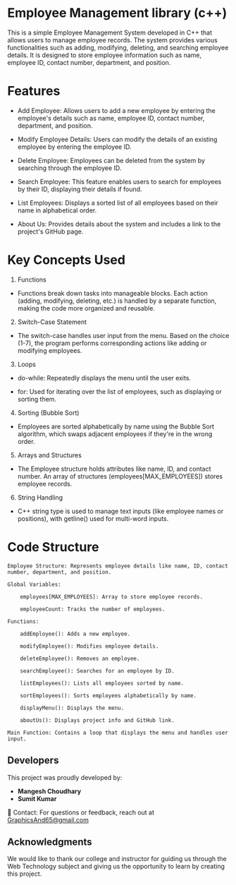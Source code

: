 # Employee Management library (c++)
This is a simple Employee Management System developed in C++ that allows users to manage employee records. The system provides various functionalities such as adding, modifying, deleting, and searching employee details. It is designed to store employee information such as name, employee ID, contact number, department, and position.

# Features
- Add Employee: Allows users to add a new employee by entering the employee's details such as name, employee ID, contact number, department, and position.

- Modify Employee Details: Users can modify the details of an existing employee by entering the employee ID.

- Delete Employee: Employees can be deleted from the system by searching through the employee ID.

- Search Employee: This feature enables users to search for employees by their ID, displaying their details if found.

- List Employees: Displays a sorted list of all employees based on their name in alphabetical order.

- About Us: Provides details about the system and includes a link to the project's GitHub page.

# Key Concepts Used
1. Functions
- Functions break down tasks into manageable blocks. Each action (adding, modifying, deleting, etc.) is handled by a separate function, making the code more organized and reusable.

2. Switch-Case Statement

- The switch-case handles user input from the menu. Based on the choice (1-7), the program performs corresponding actions like adding or modifying employees.

3. Loops

- do-while: Repeatedly displays the menu until the user exits.

- for: Used for iterating over the list of employees, such as displaying or sorting them.

4. Sorting (Bubble Sort)

- Employees are sorted alphabetically by name using the Bubble Sort algorithm, which swaps adjacent employees if they're in the wrong order.

5. Arrays and Structures

- The Employee structure holds attributes like name, ID, and contact number. An array of structures (employees[MAX_EMPLOYEES]) stores employee records.

6. String Handling

- C++ string type is used to manage text inputs (like employee names or positions), with getline() used for multi-word inputs.

# Code Structure

    Employee Structure: Represents employee details like name, ID, contact number, department, and position.

    Global Variables:

        employees[MAX_EMPLOYEES]: Array to store employee records.

        employeeCount: Tracks the number of employees.

    Functions:

        addEmployee(): Adds a new employee.

        modifyEmployee(): Modifies employee details.

        deleteEmployee(): Removes an employee.

        searchEmployee(): Searches for an employee by ID.

        listEmployees(): Lists all employees sorted by name.

        sortEmployees(): Sorts employees alphabetically by name.

        displayMenu(): Displays the menu.

        aboutUs(): Displays project info and GitHub link.

    Main Function: Contains a loop that displays the menu and handles user input.

## Developers

This project was proudly developed by:

- **Mangesh Choudhary**
- **Sumit Kumar**

📧 Contact:
For questions or feedback, reach out at GraphicsAnd65@gmail.com

## Acknowledgments

We would like to thank our college and instructor for guiding us through the Web Technology subject and giving us the opportunity to learn by creating this project.
